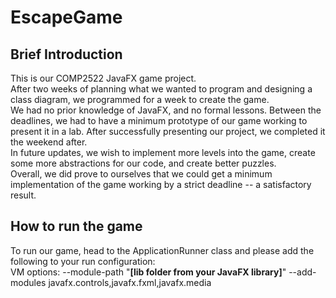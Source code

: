 # EscapeGame
## Brief Introduction

This is our COMP2522 JavaFX game project. <br>
After two weeks of planning what we wanted to program and designing a class diagram, we programmed for a week to create the game. <br>
We had no prior knowledge of JavaFX, and no formal lessons. Between the deadlines, we had to have a minimum prototype of our game working to present it in a lab. After successfully presenting our project, we completed it the weekend after. <br> 
In future updates, we wish to implement more levels into the game, create some more abstractions for our code, and create better puzzles. <br>
Overall, we did prove to ourselves that we could get a minimum implementation of the game working by a strict deadline -- a satisfactory result.

## How to run the game
To run our game, head to the ApplicationRunner class and please add the following to your run configuration: <br>
VM options: --module-path "**[lib folder from your JavaFX library]**" --add-modules javafx.controls,javafx.fxml,javafx.media <br>

